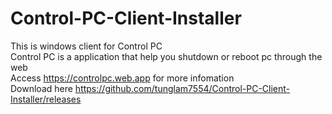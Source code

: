 # Control-PC-Client-Installer
This is windows client for Control PC<br>
Control PC is a application that help you shutdown or reboot pc through the web<br>
Access https://controlpc.web.app for more infomation<br>
Download here https://github.com/tunglam7554/Control-PC-Client-Installer/releases
